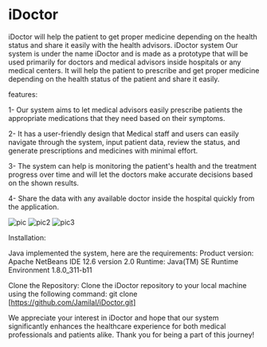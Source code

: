# iDoctor
iDoctor will help the patient to get proper medicine depending on the health status and share it easily with the health advisors.
iDoctor system
Our system is under the name iDoctor and is made as a prototype that will be used primarily for doctors and medical advisors inside hospitals or any medical centers.
It will help the patient to prescribe and get proper medicine depending on the health status of the patient and share it easily.

features:

1- Our system aims to let medical advisors easily prescribe patients the appropriate medications that they need based on their symptoms.

2- It has a user-friendly design that Medical staff and users can easily navigate through the system, input patient data, review the status, and generate prescriptions and medicines with minimal effort.

3- The system can help is monitoring the patient's health and the treatment progress over time and will let the doctors make accurate decisions based on the shown results.

4- Share the data with any available doctor inside the hospital quickly from the application.

![pic](https://github.com/JamilaI/iDoctor/assets/128796147/1a0ff65b-da45-4956-a4a8-77167258d38c)
![pic2](https://github.com/JamilaI/iDoctor/assets/128796147/03a0921f-3056-49e3-8183-3732c0cd627c)
![pic3](https://github.com/JamilaI/iDoctor/assets/128796147/02989d4f-3592-4a89-af3b-d9588d6ccbd1)

Installation:

Java implemented the system, here are the requirements:
 Product version: Apache NetBeans IDE 12.6 version 2.0
 Runtime: Java(TM) SE Runtime Environment 1.8.0_311-b11

Clone the Repository:
Clone the iDoctor repository to your local machine using the following command:
git clone [https://github.com/JamilaI/iDoctor.git]


We appreciate your interest in iDoctor and hope that our system significantly enhances the healthcare experience for both medical professionals and patients alike. Thank you for being a part of this journey!

 
